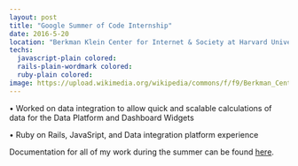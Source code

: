 ```yaml
---
layout: post
title: "Google Summer of Code Internship"
date: 2016-5-20
location: "Berkman Klein Center for Internet & Society at Harvard University"
techs:
  javascript-plain colored:
  rails-plain-wordmark colored:
  ruby-plain colored:
image: https://upload.wikimedia.org/wikipedia/commons/f/f9/Berkman_Center.jpg
---
```

• Worked on data integration to allow quick and scalable calculations of data for the Data Platform and Dashboard Widgets

• Ruby on Rails, JavaSript, and Data integration platform experience

Documentation for all of my work during the summer can be found [here](http://dylanhuang.com/streamsets_scripts/).


